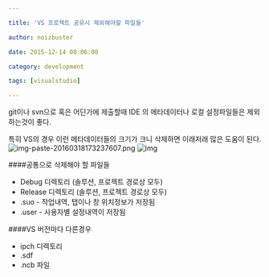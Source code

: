```yaml
---

title: 'VS 프로젝트 공유시 제외해야할 파일들'

author: noizbuster

date: 2015-12-14 00:06:00

category: development

tags: [visualstudio]

---
```


git이나 svn으로 혹은 어딘가에 제출할때 IDE 의 메타데이터나 로컬 설정파일들은 제외하는것이 좋다.

특히 VS의 경우 이런 메타데이터들의 크기가 크니 삭제하면 이래저래 많은 도움이 된다.
![img-paste-20160318173237607.png](img-paste-20160318173237607.png)
![img](./wonwoo.jpg)

####공통으로 삭제해야 할 파일들

- Debug 디렉토리 (솔루션, 프로젝트 경로상 모두)
- Release 디렉토리 (솔루션, 프로젝트 경로상 모두)
- .suo - 작업내역, 탭이나 창 위치정보가 저장됨
- .user - 사용자별 설정내역이 저장됨

####VS 버전마다 다른경우

- ipch 디렉토리
- .sdf
- .ncb 파일
